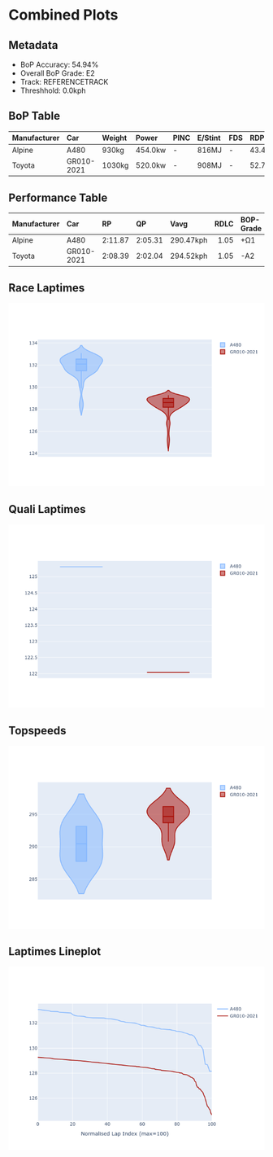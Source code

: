# Combined Plots

## Metadata

- BoP Accuracy: 54.94%
- Overall BoP Grade: E2
- Track: REFERENCETRACK
- Threshhold: 0.0kph

## BoP Table
| Manufacturer   | Car        | Weight   | Power   | PINC   | E/Stint   | FDS   | RDP    | QDP    | TDP   |
|:---------------|:-----------|:---------|:--------|:-------|:----------|:------|:-------|:-------|:------|
| Alpine         | A480       | 930kg    | 454.0kw | -      | 816MJ     | -     | 43.48% | 50.00% | 2.07% |
| Toyota         | GR010-2021 | 1030kg   | 520.0kw | -      | 908MJ     | -     | 52.70% | 33.33% | 1.32% |

## Performance Table
| Manufacturer   | Car        | RP      | QP      | Vavg      |   RDLC | BOP-Grade   | Match   |
|:---------------|:-----------|:--------|:--------|:----------|-------:|:------------|:--------|
| Alpine         | A480       | 2:11.87 | 2:05.31 | 290.47kph |   1.05 | +Ω1         | 15.00%  |
| Toyota         | GR010-2021 | 2:08.39 | 2:02.04 | 294.52kph |   1.05 | -A2         | 94.87%  |

## Race Laptimes
![Race Laptimes](images/race_violin.png)

## Quali Laptimes
![Quali Laptimes](images/quali_violin.png)

## Topspeeds
![Topspeeds](images/topspeed_violin.png)

## Laptimes Lineplot
![Laptimes Lineplot](images/laptime_line.png)

